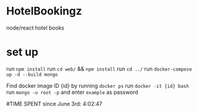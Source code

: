 # HotelBookingz
node/react hotel books


# set up
run `npm install`
run `cd web/` && `npm install`
run `cd ../`
run `docker-compose up -d --build mongo`

Find docker image ID {id} by running `docker ps`
run `docker -it {id} bash`
run `mongo -u root -p` and enter `example` as password

#TIME SPENT since June 3rd:
4:02:47
